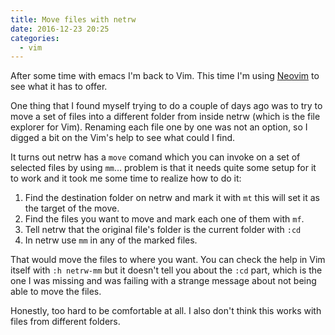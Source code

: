 ```yaml
---
title: Move files with netrw
date: 2016-12-23 20:25
categories:
  - vim
---
```


After some time with emacs I'm back to Vim. This time I'm using
[Neovim][neovim] to see what it has to offer.

One thing that I found myself trying to do a couple of days ago was to try to
move a set of files into a different folder from inside netrw (which is the file
explorer for Vim). Renaming each file one by one was not an option, so I digged
a bit on the Vim's help to see what could I find.

It turns out netrw has a `move` comand which you can invoke on a set of
selected files by using `mm`... problem is that it needs quite some setup for
it to work and it took me some time to realize how to do it:

1. Find the destination folder on netrw and mark it with `mt` this will set it
   as the target of the move.
2. Find the files you want to move and mark each one of them with
   `mf`.
3. Tell netrw that the original file's folder is the current folder with
   `:cd`
4. In netrw use `mm` in any of the marked files.

That would move the files to where you want. You can check the help in Vim
itself with `:h netrw-mm` but it doesn't tell you about the `:cd` part, which
is the one I was missing and was failing with a strange message about not being
able to move the files.

Honestly, too hard to be comfortable at all. I also don't think this works with
files from different folders.

[neovim]: https://neovim.io
